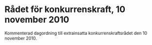 # Rådet för konkurrenskraft, 10 november 2010

Kommenterad dagordning till extrainsatta konkurrenskraftsrådet den 10 november 2010.
